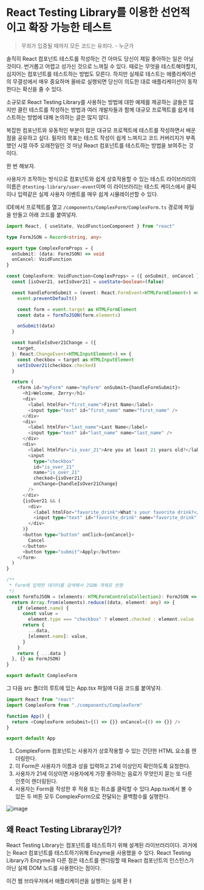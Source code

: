 # React Testing Library를 이용한 선언적이고 확장 가능한 테스트

> 무죄가 입증될 때까지 모든 코드는 유죄다. - 누군가

솔직히 React 컴포넌트 테스트를 작성하는 건 아마도 당신이 제일 좋아하는 일은 아닐 것이다. 번거롭고 어렵고 성가신 것으로 느껴질 수 있다. 때로는 무엇을 테스트해야할지, 심지어는 컴포넌트를 테스트하는 방법도 모른다. 하지만 실제로 테스트는 애플리케이션의 무결성에서 매우 중요하며 올바로 실행되면 당신이 의도한 대로 애플리케이션이 동작한다는 확신을 줄 수 있다.

소규모로 React Testing Library를 사용하는 방법에 대한 예제를 제공하는 글들은 많지만 클린 테스트를 작성하는 방법과 여러 개발자들과 함께 대규모 프로젝트를 쉽게 테스트하는 방법에 대해 논의하는 글은 많지 않다.

복잡한 컴포넌트와 유동적인 부분이 많은 대규모 프로젝트에 테스트를 작성하면서 배운 점을 공유하고 싶다. 필자의 목표는 테스트 작성이 쉽게 느껴지고 코드 커버리지가 부족했던 시절 아주 오래전일인 것 마냥 React 컴포넌트를 테스트하는 방법을 보여주는 것이다.

한 번 해보자.

사용자가 조작하는 방식으로 컴포넌트와 쉽게 상호작용할 수 있는 테스트 라이브러리의 이름은 `@testing-library/user-event`이며 이 라이브러리는 테스트 케이스에서 클릭이나 입력같은 실제 사용자 이벤트를 매우 쉽게 시뮬레이션할 수 있다.

IDE에서 프로젝트를 열고 `/components/ComplexForm/ComplexForm.ts` 경로에 파일을 만들고 아래 코드를 붙여넣자.

```ts
import React, { useState, VoidFunctionComponent } from "react"

type FormJSON = Record<string, any>

export type ComplexFormProps = {
  onSubmit: (data: FormJSON) => void
  onCancel: VoidFunction
}

const ComplexForm: VoidFunction<ComplexProps> = ({ onSubmit, onCancel }) => {
  const [isOver21, setIsOver21] = useState<boolean>(false)

  const handleFormSubmit = (event: React.FormEvent<HTMLFormElement>) => {
    event.preventDefault()

    const form = event.target as HTMLFormElement
    const data = formToJSON(form.elements)

    onSubmit(data)
  }

  const handleIsOver21Change = ({
    target,
  }: React.ChangeEvent<HTMLInputElement>) => {
    const checkbox = target as HTMLInputElement
    setIsOver21(checkbox.checked)
  }

  return (
    <form id="myForm" name="myForm" onSubmit={handleFormSubmit}>
      <h1>Welcome, Zerry</h1>
      <div>
        <label htmlFor="first_name">First Name</label>
        <input type="text" id="first_name" name="first_name" />
      </div>
      <div>
        <label htmlFor="last_name">Last Name</label>
        <input type="text" id="last_name" name="last_name" />
      </div>
      <div>
        <label htmlFor="is_over_21">Are you at least 21 years old?</label>
        <input
          type="checkbox"
          id="is_over_21"
          name="is_over_21"
          checked={isOver21}
          onChange={handleIsOver21Change}
        />
      </div>
      {isOver21 && (
        <div>
          <label htmlFor="favorite_drink">What's your favorite drink?</label>
          <input type="text" id="favorite_drink" name="favorite_drink" />
        </div>
      )}
      <button type="button" onClick={onCancel}>
        Cancel
      </button>
      <button type="submit">Apply</button>
    </form>
  )
}

/**
 * form에 입력한 데이터를 검색해서 JSON 객체로 반환
 */
const formToJSON = (elements: HTMLFormControlsCollection): FormJSON => {
  return Array.from(elements).reduce((data, element: any) => {
    if (element.name) {
      const value =
        element.type === "checkbox" ? element.checked : element.value
      return {
        ...data,
        [element.name]: value,
      }
    }
    return { ...data }
  }, {} as FormJSON)
}

export default ComplexForm
```

그 다음 src 폴더의 루트에 있는 App.tsx 파일에 다음 코드를 붙여넣자.

```ts
import React from "react"
import ComplexForm from "./components/ComplexForm"

function App() {
  return <ComplexForm onSubmit={() => {}} onCancel={() => {}} />
}

export default App
```

1. ComplexForm 컴포넌트는 사용자가 상호작용할 수 있는 간단한 HTML 요소를 렌더링한다.
2. 이 Form은 사용자가 이름과 성을 입력하고 21세 이상인지 확인하도록 요청한다.
3. 사용자가 21세 이상이면 사용자에게 가장 좋아하는 음료가 무엇인지 묻는 또 다른 인풋이 렌더링된다.
4. 사용자는 Form을 작성한 후 적용 또는 취소를 클릭할 수 있다.App.tsx에서 볼 수 있든 두 버튼 모두 ComplexForm으로 전달되는 콜백함수를 실행한다.

![image](https://user-images.githubusercontent.com/63354527/189102356-31959c79-6c82-445b-9ad9-547986cf4287.png)

## 왜 React Testing Libraray인가?

React Testing Library는 컴포넌트를 테스트하기 위해 설계된 라이브러리이다. 과거에는 React 컴포넌트를 테스트하기위해 Enzyme을 사용했을 수 있다. React Testing Library가 Enzyme과 다른 점은 테스트를 렌더링할 때 React 컴포넌트의 인스턴스가 아닌 실제 DOM 노드를 사용한다는 점이다.

이건 웹 브라우저에서 애플리케이션을 실행하는 실제 환ㅕ